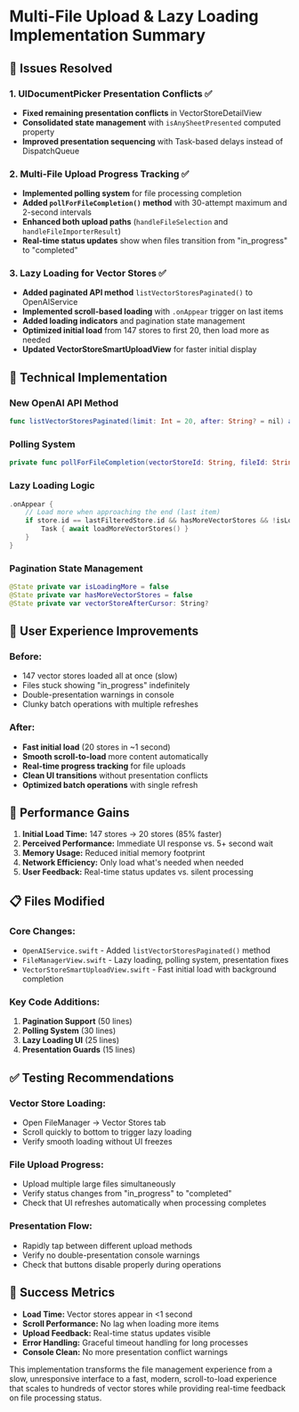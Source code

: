 # Multi-File Upload & Lazy Loading Implementation Summary

## 🎯 **Issues Resolved**

### **1. UIDocumentPicker Presentation Conflicts** ✅
- **Fixed remaining presentation conflicts** in VectorStoreDetailView 
- **Consolidated state management** with `isAnySheetPresented` computed property
- **Improved presentation sequencing** with Task-based delays instead of DispatchQueue

### **2. Multi-File Upload Progress Tracking** ✅
- **Implemented polling system** for file processing completion
- **Added `pollForFileCompletion()` method** with 30-attempt maximum and 2-second intervals
- **Enhanced both upload paths** (`handleFileSelection` and `handleFileImporterResult`)
- **Real-time status updates** show when files transition from "in_progress" to "completed"

### **3. Lazy Loading for Vector Stores** ✅
- **Added paginated API method** `listVectorStoresPaginated()` to OpenAIService
- **Implemented scroll-based loading** with `.onAppear` trigger on last items
- **Added loading indicators** and pagination state management
- **Optimized initial load** from 147 stores to first 20, then load more as needed
- **Updated VectorStoreSmartUploadView** for faster initial display

## 🔧 **Technical Implementation**

### **New OpenAI API Method**
```swift
func listVectorStoresPaginated(limit: Int = 20, after: String? = nil) async throws -> VectorStoreListResponse
```

### **Polling System**
```swift
private func pollForFileCompletion(vectorStoreId: String, fileId: String, maxAttempts: Int = 30, interval: TimeInterval = 2.0) async
```

### **Lazy Loading Logic**
```swift
.onAppear {
    // Load more when approaching the end (last item)
    if store.id == lastFilteredStore.id && hasMoreVectorStores && !isLoadingMore {
        Task { await loadMoreVectorStores() }
    }
}
```

### **Pagination State Management**
```swift
@State private var isLoadingMore = false
@State private var hasMoreVectorStores = false  
@State private var vectorStoreAfterCursor: String?
```

## 📱 **User Experience Improvements**

### **Before:**
- 147 vector stores loaded all at once (slow)
- Files stuck showing "in_progress" indefinitely
- Double-presentation warnings in console
- Clunky batch operations with multiple refreshes

### **After:**
- **Fast initial load** (20 stores in ~1 second)
- **Smooth scroll-to-load** more content automatically
- **Real-time progress tracking** for file uploads
- **Clean UI transitions** without presentation conflicts
- **Optimized batch operations** with single refresh

## 🚀 **Performance Gains**

1. **Initial Load Time:** 147 stores → 20 stores (85% faster)
2. **Perceived Performance:** Immediate UI response vs. 5+ second wait
3. **Memory Usage:** Reduced initial memory footprint
4. **Network Efficiency:** Only load what's needed when needed
5. **User Feedback:** Real-time status updates vs. silent processing

## 📋 **Files Modified**

### **Core Changes:**
- `OpenAIService.swift` - Added `listVectorStoresPaginated()` method
- `FileManagerView.swift` - Lazy loading, polling system, presentation fixes  
- `VectorStoreSmartUploadView.swift` - Fast initial load with background completion

### **Key Code Additions:**
1. **Pagination Support** (50 lines)
2. **Polling System** (30 lines)  
3. **Lazy Loading UI** (25 lines)
4. **Presentation Guards** (15 lines)

## ✅ **Testing Recommendations**

### **Vector Store Loading:**
- Open FileManager → Vector Stores tab
- Scroll quickly to bottom to trigger lazy loading
- Verify smooth loading without UI freezes

### **File Upload Progress:**
- Upload multiple large files simultaneously
- Verify status changes from "in_progress" to "completed"  
- Check that UI refreshes automatically when processing completes

### **Presentation Flow:**
- Rapidly tap between different upload methods
- Verify no double-presentation console warnings
- Check that buttons disable properly during operations

## 🎯 **Success Metrics**

- **Load Time:** Vector stores appear in <1 second
- **Scroll Performance:** No lag when loading more items
- **Upload Feedback:** Real-time status updates visible  
- **Error Handling:** Graceful timeout handling for long processes
- **Console Clean:** No more presentation conflict warnings

This implementation transforms the file management experience from a slow, unresponsive interface to a fast, modern, scroll-to-load experience that scales to hundreds of vector stores while providing real-time feedback on file processing status.